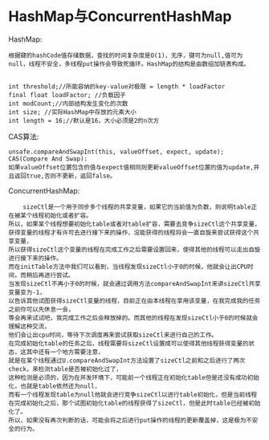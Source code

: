 HashMap与ConcurrentHashMap
====

HashMap: 

	根据键的hashCode值存储数据，查找的时间复杂度是O(1)，无序，键可为null,值可为null，线程不安全，多线程put操作会导致死循环。HashMap的结构是由数组加链表构成。
	

	int threshold;//所能容纳的key-value对极限 = length * loadFactor
	final float loadFactor; //负载因子
	int modCount;//内部结构发生变化的次数
	int size; //实际HashMap中存放的元素大小
	int length = 16;//默认是16，大小必须是2的n次方
	
	
CAS算法:

	unsafe.compareAndSwapInt(this, valueOffset, expect, update); CAS(Compare And Swap): 
	如果valueOffset位置包含的值与expect值相同则更新valueOffset位置的值为update,并且返回true,否则不更新，返回false。
	
ConcurrentHashMap:

		sizeCtl是一个用于同步多个线程的共享变量，如果它的当前值为负数，则说明table正在被某个线程初始化或者扩容。
	所以，如果某个线程想要初始化table或者对table扩容，需要去竞争sizeCtl这个共享变量，
	获得变量的线程才有许可去进行接下来的操作，没能获得的线程将会一直自旋来尝试获得这个共享变量，
	所以获得sizeCtl这个变量的线程在完成工作之后需要设置回来，使得其他的线程可以走出自旋进行接下来的操作。
	而在initTable方法中我们可以看到，当线程发现sizeCtl小于0的时候，他就会让出CPU时间，而稍后再进行尝试。
	当发现sizeCtl不再小于0的时候，就会通过调用方法compareAndSwapInt来讲sizeCtl共享变量变为-1，
	以告诉其他试图获得sizeCtl变量的线程，目前正在由本线程在享用该变量，在我完成我的任务之前你可以先休息一会，
	等会再来试试吧，我完成工作之后会释放掉的。而其他的线程在发现sizeCtl小于0的时候就会理解这种交流，
	他们会让出cpu时间，等待下次调度再来尝试获取sizeCtl来进行自己的工作。
	在完成初始化table的任务之后，线程需要将sizeCtl设置成可以使得其他线程获得变量的状态，这其中还有一个地方需要注意，
	就是在某个线程通过U.compareAndSwapInt方法设置了sizeCtl之前和之后进行了两次check，来检测table是否被初始化过了，
	这种检测是必须的，因为在并发环境下，可能前一个线程正在初始化table但是还没有成功初始化，也就是table依然还为null，
	而有一个线程发现table为null他就会进行竞争sizeCtl以进行table初始化，但是当前线程在完成初始化之后，那个试图初始化table的线程获得了sizeCtl，但是此时table已经被初始化了。
	所以，如果没有再次判断的话，可能会将之后进行put操作的线程的更新覆盖掉，这是极为不安全的行为。


